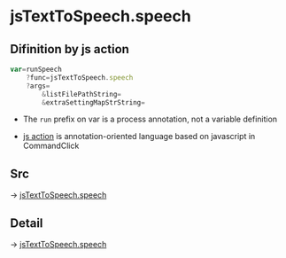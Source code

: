 # jsTextToSpeech.speech

## Difinition by js action

```js.js
var=runSpeech
	?func=jsTextToSpeech.speech
	?args=
		&listFilePathString=
		&extraSettingMapStrString=
```

- The `run` prefix on var is a process annotation, not a variable definition

- [js action](#) is annotation-oriented language based on javascript in CommandClick

## Src

-> [jsTextToSpeech.speech](https://github.com/puutaro/CommandClick/blob/master/app/src/main/java/com/puutaro/commandclick/fragment_lib/terminal_fragment/js_interface/JsTextToSpeech.kt#L20)

## Detail

-> [jsTextToSpeech.speech](https://github.com/puutaro/CommandClick/blob/master/md/developer/js_interface/details/JsTextToSpeech/speech.md)
